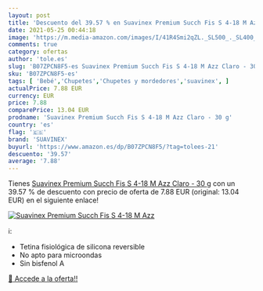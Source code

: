 ```yaml
---
layout: post
title: 'Descuento del 39.57 % en Suavinex Premium Succh Fis S 4-18 M Azz '
date: 2021-05-25 00:44:18
image: 'https://m.media-amazon.com/images/I/41R4Smi2qZL._SL500_._SL400_.jpg'
comments: true
category: ofertas
author: 'tole.es'
slug: 'B07ZPCN8F5-es Suavinex Premium Succh Fis S 4-18 M Azz Claro - 30 g'
sku: 'B07ZPCN8F5-es'
tags: [ 'Bebé','Chupetes','Chupetes y mordedores','suavinex', ]
actualPrice: 7.88 EUR
currency: EUR
price: 7.88
comparePrice: 13.04 EUR
prodname: 'Suavinex Premium Succh Fis S 4-18 M Azz Claro - 30 g'
country: 'es'
flag: '🇪🇸'
brand: 'SUAVINEX'
buyurl: 'https://www.amazon.es/dp/B07ZPCN8F5/?tag=tolees-21'
descuento: '39.57'
average: '7.88'
---
```


Tienes [Suavinex Premium Succh Fis S 4-18 M Azz Claro - 30 g](https://www.amazon.es/dp/B07ZPCN8F5/?tag=tolees-21) con un 39.57 % de descuento con precio de oferta de 7.88 EUR (original: 13.04 EUR) en el siguiente enlace!

[![Suavinex Premium Succh Fis S 4-18 M Azz ](https://m.media-amazon.com/images/I/41R4Smi2qZL._SL500_._SL400_.jpg)](https://www.amazon.es/dp/B07ZPCN8F5/?tag=tolees-21)

ℹ️:

- Tetina fisiológica de silicona reversible
- No apto para microondas
- Sin bisfenol A

[🛒 Accede a la oferta!!](https://www.amazon.es/dp/B07ZPCN8F5/?tag=tolees-21)
